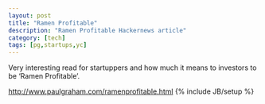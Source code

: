 ```yaml
---
layout: post
title: "Ramen Profitable"
description: "Ramen Profitable Hackernews article"
category: [tech]
tags: [pg,startups,yc]
---
```

Very interesting read for startuppers and how much it means to investors to be ‘Ramen Profitable’.

<http://www.paulgraham.com/ramenprofitable.html>
{% include JB/setup %}
